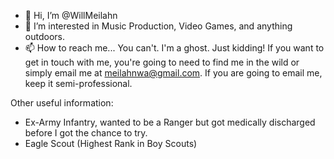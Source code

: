- 👋 Hi, I’m @WillMeilahn
- 👀 I’m interested in Music Production, Video Games, and anything outdoors.
- 📫 How to reach me... You can't. I'm a ghost. Just kidding! If you want to get in touch with me, you're going to need to find me in the wild or simply email me at meilahnwa@gmail.com. If you are going to email me, keep it semi-professional.

Other useful information:
- Ex-Army Infantry, wanted to be a Ranger but got medically discharged before I got the chance to try.
- Eagle Scout (Highest Rank in Boy Scouts)
